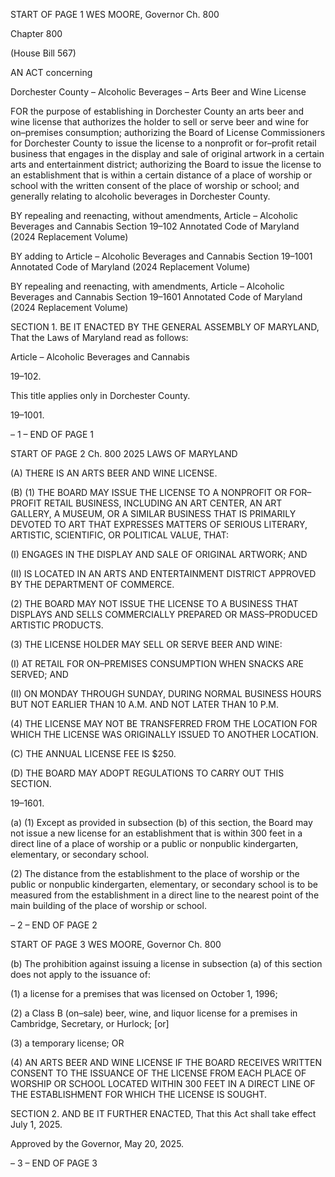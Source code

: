 START OF PAGE 1
WES MOORE, Governor Ch. 800

Chapter 800

(House Bill 567)

AN ACT concerning

Dorchester County – Alcoholic Beverages – Arts Beer and Wine License

FOR the purpose of establishing in Dorchester County an arts beer and wine license that
authorizes the holder to sell or serve beer and wine for on–premises consumption;
authorizing the Board of License Commissioners for Dorchester County to issue the
license to a nonprofit or for–profit retail business that engages in the display and
sale of original artwork in a certain arts and entertainment district; authorizing the
Board to issue the license to an establishment that is within a certain distance of a
place of worship or school with the written consent of the place of worship or school;
and generally relating to alcoholic beverages in Dorchester County.

BY repealing and reenacting, without amendments,
Article – Alcoholic Beverages and Cannabis
Section 19–102
Annotated Code of Maryland
(2024 Replacement Volume)

BY adding to
Article – Alcoholic Beverages and Cannabis
Section 19–1001
Annotated Code of Maryland
(2024 Replacement Volume)

BY repealing and reenacting, with amendments,
Article – Alcoholic Beverages and Cannabis
Section 19–1601
Annotated Code of Maryland
(2024 Replacement Volume)

SECTION 1. BE IT ENACTED BY THE GENERAL ASSEMBLY OF MARYLAND,
That the Laws of Maryland read as follows:

Article – Alcoholic Beverages and Cannabis

19–102.

This title applies only in Dorchester County.

19–1001.

– 1 –
END OF PAGE 1

START OF PAGE 2
Ch. 800 2025 LAWS OF MARYLAND

(A) THERE IS AN ARTS BEER AND WINE LICENSE.

(B) (1) THE BOARD MAY ISSUE THE LICENSE TO A NONPROFIT OR
FOR–PROFIT RETAIL BUSINESS, INCLUDING AN ART CENTER, AN ART GALLERY, A
MUSEUM, OR A SIMILAR BUSINESS THAT IS PRIMARILY DEVOTED TO ART THAT
EXPRESSES MATTERS OF SERIOUS LITERARY, ARTISTIC, SCIENTIFIC, OR POLITICAL
VALUE, THAT:

(I) ENGAGES IN THE DISPLAY AND SALE OF ORIGINAL
ARTWORK; AND

(II) IS LOCATED IN AN ARTS AND ENTERTAINMENT DISTRICT
APPROVED BY THE DEPARTMENT OF COMMERCE.

(2) THE BOARD MAY NOT ISSUE THE LICENSE TO A BUSINESS THAT
DISPLAYS AND SELLS COMMERCIALLY PREPARED OR MASS–PRODUCED ARTISTIC
PRODUCTS.

(3) THE LICENSE HOLDER MAY SELL OR SERVE BEER AND WINE:

(I) AT RETAIL FOR ON–PREMISES CONSUMPTION WHEN
SNACKS ARE SERVED; AND

(II) ON MONDAY THROUGH SUNDAY, DURING NORMAL
BUSINESS HOURS BUT NOT EARLIER THAN 10 A.M. AND NOT LATER THAN 10 P.M.

(4) THE LICENSE MAY NOT BE TRANSFERRED FROM THE LOCATION
FOR WHICH THE LICENSE WAS ORIGINALLY ISSUED TO ANOTHER LOCATION.

(C) THE ANNUAL LICENSE FEE IS $250.

(D) THE BOARD MAY ADOPT REGULATIONS TO CARRY OUT THIS SECTION.

19–1601.

(a) (1) Except as provided in subsection (b) of this section, the Board may not
issue a new license for an establishment that is within 300 feet in a direct line of a place of
worship or a public or nonpublic kindergarten, elementary, or secondary school.

(2) The distance from the establishment to the place of worship or the
public or nonpublic kindergarten, elementary, or secondary school is to be measured from
the establishment in a direct line to the nearest point of the main building of the place of
worship or school.

– 2 –
END OF PAGE 2

START OF PAGE 3
WES MOORE, Governor Ch. 800

(b) The prohibition against issuing a license in subsection (a) of this section does
not apply to the issuance of:

(1) a license for a premises that was licensed on October 1, 1996;

(2) a Class B (on–sale) beer, wine, and liquor license for a premises in
Cambridge, Secretary, or Hurlock; [or]

(3) a temporary license; OR

(4) AN ARTS BEER AND WINE LICENSE IF THE BOARD RECEIVES
WRITTEN CONSENT TO THE ISSUANCE OF THE LICENSE FROM EACH PLACE OF
WORSHIP OR SCHOOL LOCATED WITHIN 300 FEET IN A DIRECT LINE OF THE
ESTABLISHMENT FOR WHICH THE LICENSE IS SOUGHT.

SECTION 2. AND BE IT FURTHER ENACTED, That this Act shall take effect July
1, 2025.

Approved by the Governor, May 20, 2025.

– 3 –
END OF PAGE 3